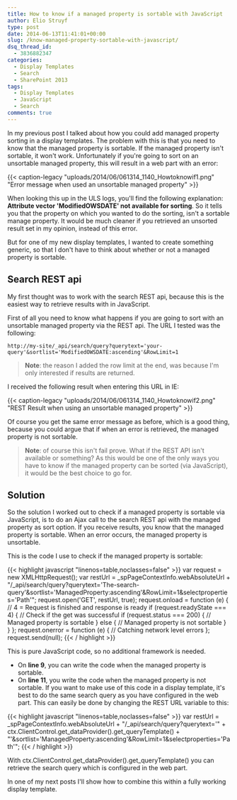 ```yaml
---
title: How to know if a managed property is sortable with JavaScript
author: Elio Struyf
type: post
date: 2014-06-13T11:41:01+00:00
slug: /know-managed-property-sortable-with-javascript/
dsq_thread_id:
  - 3836882347
categories:
  - Display Templates
  - Search
  - SharePoint 2013
tags:
  - Display Templates
  - JavaScript
  - Search
comments: true
---
```


In my previous post I talked about how you could add managed property sorting in a display templates. The problem with this is that you need to know that the managed property is sortable. If the managed property isn't sortable, it won't work. Unfortunately if you're going to sort on an unsortable managed property, this will result in a web part with an error:

{{< caption-legacy "uploads/2014/06/061314_1140_Howtoknowif1.png" "Error message when used an unsortable managed property" >}}

When looking this up in the ULS logs, you'll find the following explanation: **Attribute vector 'ModifiedOWSDATE' not available for sorting**. So it tells you that the property on which you wanted to do the sorting, isn't a sortable manage property. It would be much cleaner if you retrieved an unsorted result set in my opinion, instead of this error.

But for one of my new display templates, I wanted to create something generic, so that I don't have to think about whether or not a managed property is sortable.

## Search REST api

My first thought was to work with the search REST api, because this is the easiest way to retrieve results with in JavaScript.

First of all you need to know what happens if you are going to sort with an unsortable managed property via the REST api. The URL I tested was the following:

`http://my-site/_api/search/query?querytext='your-query'&sortlist='ModifiedOWSDATE:ascending'&RowLimit=1`

> **Note**: the reason I added the row limit at the end, was because I'm only interested if results are returned.

I received the following result when entering this URL in IE:

{{< caption-legacy "uploads/2014/06/061314_1140_Howtoknowif2.png" "REST Result when using an unsortable managed property" >}}

Of course you get the same error message as before, which is a good thing, because you could argue that if when an error is retrieved, the managed property is not sortable.

> **Note**: of course this isn't fail prove. What if the REST API isn't available or something? As this would be one of the only ways you have to know if the managed property can be sorted (via JavaScript), it would be the best choice to go for.

## Solution

So the solution I worked out to check if a managed property is sortable via JavaScript, is to do an Ajax call to the search REST api with the managed property as sort option. If you receive results, you know that the managed property is sortable. When an error occurs, the managed property is unsortable.

This is the code I use to check if the managed property is sortable:

{{< highlight javascript "linenos=table,noclasses=false" >}}
var request = new XMLHttpRequest();
var restUrl = _spPageContextInfo.webAbsoluteUrl + "/_api/search/query?querytext='The-search-query'&sortlist='ManagedProperty:ascending'&RowLimit=1&selectproperties='Path'";
request.open('GET', restUrl, true);
request.onload = function (e) {
  // 4 = Request is finished and response is ready
  if (request.readyState === 4) {
    // Check if the get was successful
    if (request.status === 200) {
      // Managed property is sortable
    } else {
      // Managed property is not sortable
    }
  }
};
request.onerror = function (e) {
    // Catching network level errors
};
request.send(null);
{{< / highlight >}}

This is pure JavaScript code, so no additional framework is needed.

*   On **line 9**, you can write the code when the managed property is sortable.
*   On **line 11**, you write the code when the managed property is not sortable.
If you want to make use of this code in a display template, it's best to do the same search query as you have configured in the web part. This can easily be done by changing the REST URL variable to this:

{{< highlight javascript "linenos=table,noclasses=false" >}}
var restUrl = _spPageContextInfo.webAbsoluteUrl + "/_api/search/query?querytext='" + ctx.ClientControl.get_dataProvider().get_queryTemplate() + "'&sortlist='ManagedProperty:ascending'&RowLimit=1&selectproperties='Path'";
{{< / highlight >}}

With ctx.ClientControl.get_dataProvider().get_queryTemplate() you can retrieve the search query which is configured in the web part.

In one of my next posts I'll show how to combine this within a fully working display template.